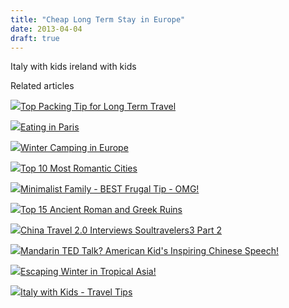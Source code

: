 ```yaml
---
title: "Cheap Long Term Stay in Europe"
date: 2013-04-04
draft: true
---
```


  
  
  
  
  
  
  
  

<!--more--> Italy with kids ireland with kids

Related articles

[![](http://i.zemanta.com/149896182_80_80.jpg)](http://soultravelers3new.local/2013/03/top-travel-tip-for-long-term-travel.html)[Top Packing Tip for Long Term Travel](http://soultravelers3new.local/2013/03/top-travel-tip-for-long-term-travel.html)

[![](http://i.zemanta.com/147811338_80_80.jpg)](http://soultravelers3new.local/2013/02/eating-in-paris.html)[Eating in Paris](http://soultravelers3new.local/2013/02/eating-in-paris.html)

[![](http://i.zemanta.com/146676524_80_80.jpg)](http://soultravelers3new.local/2013/02/winter-camping-in-europe.html)[Winter Camping in Europe](http://soultravelers3new.local/2013/02/winter-camping-in-europe.html)

[![](http://i.zemanta.com/145325476_80_80.jpg)](http://soultravelers3new.local/2013/02/top-10-most-romantic-cities-.html)[Top 10 Most Romantic Cities](http://soultravelers3new.local/2013/02/top-10-most-romantic-cities-.html)

[![](http://i.zemanta.com/148118983_80_80.jpg)](http://soultravelers3new.local/2013/02/minimalist-family-frugal-tip-omg.html)[Minimalist Family - BEST Frugal Tip - OMG!](http://soultravelers3new.local/2013/02/minimalist-family-frugal-tip-omg.html)

[![](http://i.zemanta.com/151690941_80_80.jpg)](http://soultravelers3new.local/2013/03/best-places-to-visit-ancient-roman-and-greek-ruins.html)[Top 15 Ancient Roman and Greek Ruins](http://soultravelers3new.local/2013/03/best-places-to-visit-ancient-roman-and-greek-ruins.html)

[![](http://i.zemanta.com/146409563_80_80.jpg)](http://soultravelers3new.local/2013/02/china-travel-20-interviews-soultravelers3-part-2.html)[China Travel 2.0 Interviews Soultravelers3 Part 2](http://soultravelers3new.local/2013/02/china-travel-20-interviews-soultravelers3-part-2.html)

[![](http://i.zemanta.com/152306180_80_80.jpg)](http://soultravelers3new.local/2013/03/mandarin-ted-talk-american-kids-inspiring-chinese-speech-.html)[Mandarin TED Talk? American Kid's Inspiring Chinese Speech!](http://soultravelers3new.local/2013/03/mandarin-ted-talk-american-kids-inspiring-chinese-speech-.html)

[![](http://i.zemanta.com/148698346_80_80.jpg)](http://soultravelers3new.local/2013/02/escaping-winter-in-tropical-asia.html)[Escaping Winter in Tropical Asia!](http://soultravelers3new.local/2013/02/escaping-winter-in-tropical-asia.html)

[![](http://i.zemanta.com/155738631_80_80.jpg)](http://soultravelers3new.local/2013/03/italy-with-kids-travel-tips.html)[Italy with Kids - Travel Tips](http://soultravelers3new.local/2013/03/italy-with-kids-travel-tips.html)
